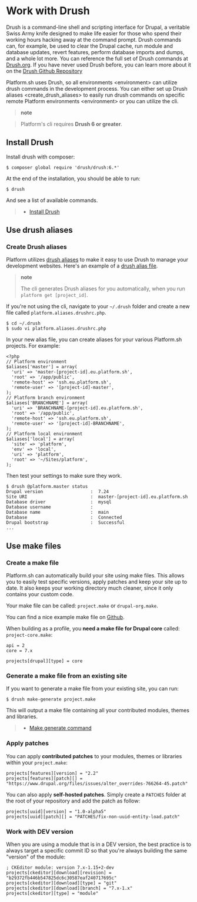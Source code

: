 Work with Drush
===============

Drush is a command-line shell and scripting interface for Drupal, a
veritable Swiss Army knife designed to make life easier for those who
spend their working hours hacking away at the command prompt. Drush
commands can, for example, be used to clear the Drupal cache, run module
and database updates, revert features, perform database imports and
dumps, and a whole lot more. You can reference the full set of Drush
commands at [Drush.org](http://www.drush.org). If you have never used
Drush before, you can learn more about it on the [Drush Github
Repository](https://github.com/drush-ops/drush#description)

Platform.sh uses Drush, so all environments \<environment\> can utilize
drush commands in the development process. You can either set up
Drush aliases \<create\_drush\_aliases\> to easily run drush commands on
specific remote Platform environments \<environment\> or you can utilize
the cli.

> **note**

> Platform's cli requires **Drush 6 or greater**.

Install Drush
-------------

Install drush with composer:

``` {.sourceCode .console}
$ composer global require 'drush/drush:6.*'
```

At the end of the installation, you should be able to run:

``` {.sourceCode .console}
$ drush
```

And see a list of available commands.

> -   [Install Drush](https://github.com/drush-ops/drush)

Use drush aliases
-----------------

### Create Drush aliases

Platform utilizes [drush aliases](https://drupal.org/node/670460) to
make it easy to use Drush to manage your development websites. Here's an
example of a [drush alias
file](https://github.com/drush-ops/drush/blob/master/examples/example.aliases.drushrc.php).

> **note**
>
> The cli generates Drush aliases for you automatically, when you run
> `platform get [project_id]`.

If you're not using the cli, navigate to your `~/.drush` folder and
create a new file called `platform.aliases.drushrc.php`.

``` {.sourceCode .console}
$ cd ~/.drush
$ sudo vi platform.aliases.drushrc.php
```

In your new alias file, you can create aliases for your various
Platform.sh projects. For example:

``` {.sourceCode .php}
<?php
// Platform environment
$aliases['master'] = array(
  'uri' => 'master-[project-id].eu.platform.sh',
  'root' => '/app/public',
  'remote-host' => 'ssh.eu.platform.sh',
  'remote-user' => '[project-id]-master',
);
// Platform branch environment
$aliases['BRANCHNAME'] = array(
  'uri' => 'BRANCHNAME-[project-id].eu.platform.sh',
  'root' => '/app/public',
  'remote-host' => 'ssh.eu.platform.sh',
  'remote-user' => '[project-id]-BRANCHNAME',
);
// Platform local environment
$aliases['local'] = array(
  'site' => 'platform',
  'env' => 'local',
  'uri' => 'platform',
  'root' => '~/Sites/platform',
);
```

Then test your settings to make sure they work.

``` {.sourceCode .console}
$ drush @platform.master status
Drupal version                  :  7.24
Site URI                        :  master-[project-id].eu.platform.sh
Database driver                 :  mysql
Database username               :
Database name                   :  main
Database                        :  Connected
Drupal bootstrap                :  Successful
...
```

Use make files
--------------

### Create a make file

Platform.sh can automatically build your site using make files. This
allows you to easily test specific versions, apply patches and keep your
site up to date. It also keeps your working directory much cleaner,
since it only contains your custom code.

Your make file can be called: `project.make` or `drupal-org.make`.

You can find a nice example make file on
[Github](https://github.com/platformsh/platformsh-examples/blob/drupal/7.x/project.make).

When building as a profile, you **need a make file for Drupal core**
called: `project-core.make`:

``` {.sourceCode .console}
api = 2
core = 7.x

projects[drupal][type] = core
```

### Generate a make file from an existing site

If you want to generate a make file from your existing site, you can
run:

``` {.sourceCode .console}
$ drush make-generate project.make
```

This will output a make file containing all your contributed modules,
themes and libraries.

> -   [Make generate
>     command](http://www.drushcommands.com/drush-6x/make/make-generate)

### Apply patches

You can apply **contributed patches** to your modules, themes or
libraries within your `project.make`:

``` {.sourceCode .console}
projects[features][version] = "2.2"
projects[features][patch][] = "https://www.drupal.org/files/issues/alter_overrides-766264-45.patch"
```

You can also apply **self-hosted patches**. Simply create a `PATCHES`
folder at the root of your repository and add the patch as follow:

``` {.sourceCode .console}
projects[uuid][version] = "1.0-alpha5"
projects[uuid][patch][] = "PATCHES/fix-non-uuid-entity-load.patch"
```

### Work with DEV version

When you are using a module that is in a DEV version, the best practice
is to always target a specific commit ID so that you're always building
the same "version" of the module:

``` {.sourceCode .console}
; CKEditor module: version 7.x-1.15+2-dev
projects[ckeditor][download][revision] = "b29372fb446b547825dc6c30587eaf240717695c"
projects[ckeditor][download][type] = "git"
projects[ckeditor][download][branch] = "7.x-1.x"
projects[ckeditor][type] = "module"
```
